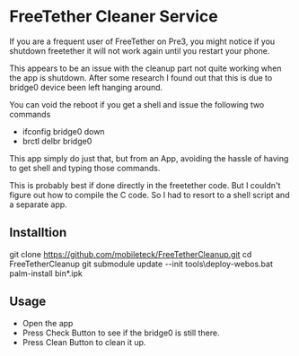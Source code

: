 FreeTether Cleaner Service
==========================

If you are a frequent user of FreeTether on Pre3, you might notice if you shutdown freetether it will not work again until you restart your phone. 

This appears to be an issue with the cleanup part not quite working when the app is shutdown. After some research I found out that this is due to bridge0 device been left hanging around. 

You can void the reboot if you get a shell and issue the following two commands

- ifconfig bridge0 down
- brctl delbr bridge0

This app simply do just that, but from an App, avoiding the hassle of having to get shell and typing those commands. 

This is probably best if done directly in the freetether code. But I couldn't figure out how to compile the C code. So I had to resort to a shell script and a separate app.

## Installtion 

git clone https://github.com/mobileteck/FreeTetherCleanup.git
cd FreeTetherCleanup
git submodule update --init
tools\deploy-webos.bat
palm-install bin\*.ipk


## Usage

- Open the app
- Press Check Button to see if the bridge0 is still there. 
- Press Clean Button to clean it up. 